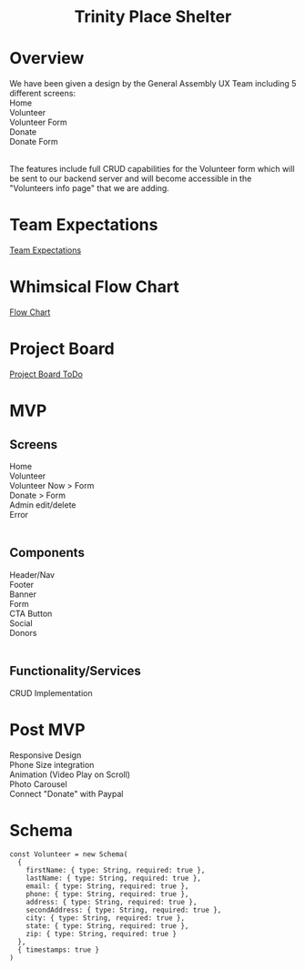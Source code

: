 #  <h1 align="center">Trinity Place Shelter</h1>


# Overview
We have been given a design by the General Assembly UX Team including 5 different screens: <br/>
Home <br/> 
Volunteer <br/>
Volunteer Form <br/>
Donate <br/>
Donate Form <br/><br/>

The features include full CRUD capabilities for the Volunteer form which will be sent to our backend server and will become accessible in the "Volunteers info page" that we are adding.


# Team Expectations

[Team Expectations](https://docs.google.com/document/d/1uBlmLwluYCKS6EOEjmlVrDuaU-q9CRdK7HR8NNvWaO0/edit)

# Whimsical Flow Chart
[Flow Chart](https://whimsical.com/FbjkDr8PryLeny7kSUeYjz)

# Project Board

[Project Board ToDo](https://github.com/rbalonek/trinity-place-shelter/projects/1)

# MVP
## Screens <br/>
Home <br/>
Volunteer <br/>
Volunteer Now > Form <br/>
Donate > Form <br/>
Admin edit/delete <br/>
Error <br/> <br/>

## Components <br/>
Header/Nav <br/>
Footer <br/>
Banner <br/>
Form <br/>
CTA Button <br/>
Social <br/>
Donors <br/> <br/>

## Functionality/Services<br/>
CRUD Implementation <br/>

# Post MVP
Responsive Design <br/>
Phone Size integration <br/>
Animation (Video Play on Scroll) <br/>
Photo Carousel  <br/>
Connect "Donate" with Paypal <br/>

# Schema

```
const Volunteer = new Schema(
  {
    firstName: { type: String, required: true },
    lastName: { type: String, required: true },
    email: { type: String, required: true },
    phone: { type: String, required: true },
    address: { type: String, required: true },
    secondAddress: { type: String, required: true },
    city: { type: String, required: true },
    state: { type: String, required: true },
    zip: { type: String, required: true }
  },
  { timestamps: true }
)
```
